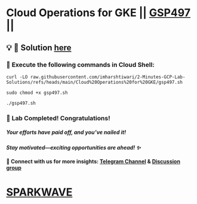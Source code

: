 # Cloud Operations for GKE || [GSP497](https://www.cloudskillsboost.google/focuses/5157?parent=catalog) ||

## 💡 **🔑 Solution [here]()**

### 🚀 **Execute the following commands in Cloud Shell:**

```
curl -LO raw.githubusercontent.com/imharshtiwari/2-Minutes-GCP-Lab-Solutions/refs/heads/main/Cloud%20Operations%20for%20GKE/gsp497.sh

sudo chmod +x gsp497.sh

./gsp497.sh
```

### 🎊 **Lab Completed! Congratulations!**  

##### *Your efforts have paid off, and you’ve nailed it!*  

#### *Stay motivated—exciting opportunities are ahead! ✨*  

#### 🔗 **Connect with us for more insights:** [Telegram Channel](https://t.me/sparkwave.01) & [Discussion group](https://t.me/sparkwave.01chats)

# [SPARKWAVE](https://www.youtube.com/@sparkwave.01)